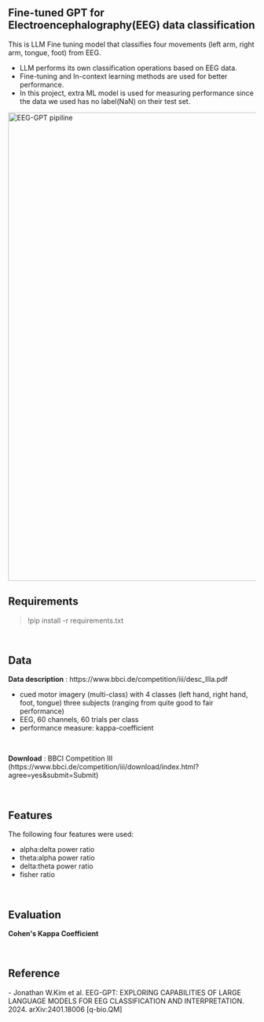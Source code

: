 <h2>Fine-tuned GPT for Electroencephalography(EEG) data classification</h2>
<p>This is LLM Fine tuning model that classifies four movements (left arm, right arm, tongue, foot) from EEG.</p>
<ul>
  <li>LLM performs its own classification operations based on EEG data.</li>
  <li>Fine-tuning and In-context learning methods are used for better performance.</li>
  <li>In this project, extra ML model is used for measuring performance since the data we used has no label(NaN) on their test set.</li>
</ul>
<img width="952" alt="EEG-GPT pipiline" src="https://github.com/LimDoHyeon/EEG-GPT/assets/94499717/fa86e248-801a-49b1-a46c-9c28d38610c8">

<br>
<h2>Requirements</h2>
<blockquote>!pip install -r requirements.txt</blockquote>
<br>
<h2>Data</h2>
<p><strong>Data description</strong> : https://www.bbci.de/competition/iii/desc_IIIa.pdf</p>
  <ul>
    <li>cued motor imagery (multi-class) with 4 classes (left hand, right hand, foot, tongue) three subjects (ranging from quite good to fair performance)</li>
    <li>EEG, 60 channels, 60 trials per class</li>
    <li>performance measure: kappa-coefficient</li>
  </ul>
<br>
<p><strong>Download</strong> : BBCI Competition III (https://www.bbci.de/competition/iii/download/index.html?agree=yes&submit=Submit)</p>

<br>
<h2>Features</h2>
<p>The following four features were used: </p>
<ul>
  <li>alpha:delta power ratio</li>
  <li>theta:alpha power ratio</li>
  <li>delta:theta power ratio</li>
  <li>fisher ratio</li>
</ul>


<br>
<h2>Evaluation</h2>
<p><strong>Cohen's Kappa Coefficient</strong></p>

<br>
<h2>Reference</h2>
<p>- Jonathan W.Kim et al. EEG-GPT: EXPLORING CAPABILITIES OF LARGE LANGUAGE MODELS FOR EEG CLASSIFICATION AND INTERPRETATION. 2024. arXiv:2401.18006 [q-bio.QM]</p>
